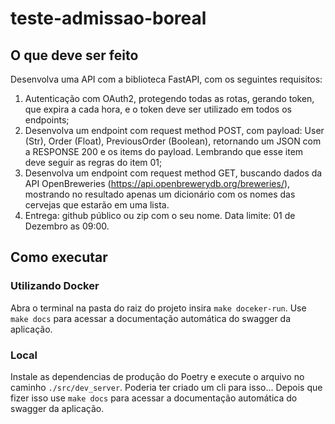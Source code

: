 # teste-admissao-boreal


## O que deve ser feito

Desenvolva uma API com a biblioteca FastAPI, com os seguintes requisitos:

1. Autenticação com OAuth2, protegendo todas as rotas, gerando token, que expira a cada hora, e o token deve ser utilizado em todos os endpoints;
2. Desenvolva um endpoint com request method POST, com payload: User (Str), Order (Float), PreviousOrder (Boolean), retornando um JSON com a RESPONSE 200 e os items do payload. Lembrando que esse item deve seguir as regras do item 01;
3. Desenvolva um endpoint com request method GET, buscando dados da API OpenBreweries (https://api.openbrewerydb.org/breweries/), mostrando no resultado apenas um dicionário com os nomes das cervejas que estarão em uma lista.
4. Entrega: github público ou zip com o seu nome. Data limite: 01 de Dezembro as 09:00.


## Como executar

### Utilizando Docker
Abra o terminal na pasta do raiz do projeto insira `make doceker-run`.
Use `make docs` para acessar a documentação automática do swagger da aplicação.

### Local
Instale as dependencias de produção do Poetry e execute o arquivo no caminho `./src/dev_server`.
Poderia ter criado um cli para isso... Depois que fizer isso use `make docs` para acessar a documentação 
automática do swagger da aplicação.
